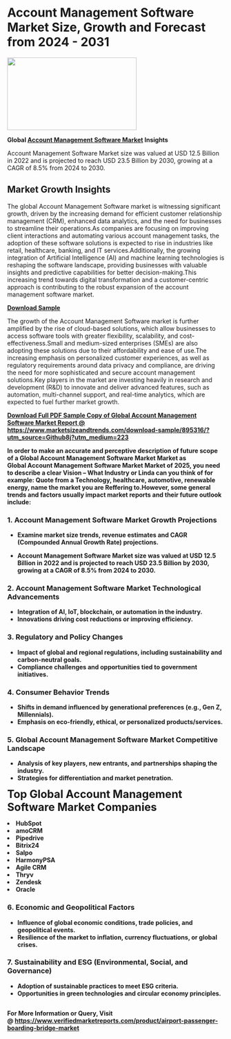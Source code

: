 <H1>Account Management Software Market Size, Growth and Forecast from 2024 - 2031</H1><img class="aligncenter size-medium wp-image-584254" src="https://thirdeyenews.in/wp-content/uploads/2024/09/Global-Market-Research-300x168.jpeg" alt="" width="300" height="168" /><p><strong>Global&nbsp;<a href="https://www.marketsizeandtrends.com/download-sample/895316/?utm_source=Github8j?utm_medium=223">Account Management Software Market</a> Insights</strong></p><p>Account Management Software Market size was valued at USD 12.5 Billion in 2022 and is projected to reach USD 23.5 Billion by 2030, growing at a CAGR of 8.5% from 2024 to 2030.</p><p><h2>Market Growth Insights</h2> <p>The global Account Management Software market is witnessing significant growth, driven by the increasing demand for efficient customer relationship management (CRM), enhanced data analytics, and the need for businesses to streamline their operations.As companies are focusing on improving client interactions and automating various account management tasks, the adoption of these software solutions is expected to rise in industries like retail, healthcare, banking, and IT services.Additionally, the growing integration of Artificial Intelligence (AI) and machine learning technologies is reshaping the software landscape, providing businesses with valuable insights and predictive capabilities for better decision-making.This increasing trend towards digital transformation and a customer-centric approach is contributing to the robust expansion of the account management software market.</p> <p><strong><a href="#">Download Sample</a></strong></p> <p>The growth of the Account Management Software market is further amplified by the rise of cloud-based solutions, which allow businesses to access software tools with greater flexibility, scalability, and cost-effectiveness.Small and medium-sized enterprises (SMEs) are also adopting these solutions due to their affordability and ease of use.The increasing emphasis on personalized customer experiences, as well as regulatory requirements around data privacy and compliance, are driving the need for more sophisticated and secure account management solutions.Key players in the market are investing heavily in research and development (R&D) to innovate and deliver advanced features, such as automation, multi-channel support, and real-time analytics, which are expected to fuel further market growth.<p><strong><a href="#"></p><p><span class=""><strong>Download Full PDF Sample Copy of Global Account Management Software Market Report</strong> @ <a href="https://www.marketsizeandtrends.com/download-sample/895316/?utm_source=Github8j?utm_medium=223" target="_blank">https://www.marketsizeandtrends.com/download-sample/895316/?utm_source=Github8j?utm_medium=223</a></span></p><p>In order to make an accurate and perceptive description of future scope of a Global&nbsp;Account Management Software Market Market as Global&nbsp;Account Management Software Market Market of 2025, you need to describe a clear Vision &ndash; What Industry or Linda can you think of for example: Quote from a Technology, healthcare, automotive, renewable energy, name the market you are Reffering to.However, some general trends and factors usually impact market reports and their future outlook include:</p><h3>1.&nbsp;<strong>Account Management Software Market Growth Projections</strong></h3><ul><li>Examine market size trends, revenue estimates and CAGR (Compounded Annual Growth Rate) projections.</li><li><p>Account Management Software Market size was valued at USD 12.5 Billion in 2022 and is projected to reach USD 23.5 Billion by 2030, growing at a CAGR of 8.5% from 2024 to 2030.</p></li></ul><h3>2.&nbsp;<strong>Account Management Software Market Technological Advancements</strong></h3><ul><li>Integration of AI, IoT, blockchain, or automation in the industry.</li><li>Innovations driving cost reductions or improving efficiency.</li></ul><h3>3.&nbsp;<strong>Regulatory and Policy Changes</strong></h3><ul><li>Impact of global and regional regulations, including sustainability and carbon-neutral goals.</li><li>Compliance challenges and opportunities tied to government initiatives.</li></ul><h3>4.&nbsp;<strong>Consumer Behavior Trends</strong></h3><ul><li>Shifts in demand influenced by generational preferences (e.g., Gen Z, Millennials).</li><li>Emphasis on eco-friendly, ethical, or personalized products/services.</li></ul><h3>5.&nbsp;<strong>Global Account Management Software Market Competitive Landscape</strong></h3><ul><li>Analysis of key players, new entrants, and partnerships shaping the industry.</li><li>Strategies for differentiation and market penetration.</li></ul><p data-pm-slice="1 1 []"><span style="color: inherit; font-family: inherit; font-size: 25px;">Top Global Account Management Software Market Companies</span></p><div class="" data-test-id=""><p><li>HubSpot</li><li> amoCRM</li><li> Pipedrive</li><li> Bitrix24</li><li> Salpo</li><li> HarmonyPSA</li><li> Agile CRM</li><li> Thryv</li><li> Zendesk</li><li> Oracle</li></p></div><h3>6.&nbsp;<strong>Economic and Geopolitical Factors</strong></h3><ul><li>Influence of global economic conditions, trade policies, and geopolitical events.</li><li>Resilience of the market to inflation, currency fluctuations, or global crises.</li></ul><h3>7.&nbsp;<strong>Sustainability and ESG (Environmental, Social, and Governance)</strong></h3><ul><li>Adoption of sustainable practices to meet ESG criteria.</li><li>Opportunities in green technologies and circular economy principles.</li></ul><h2><strong style="font-size: 14px;">For More Information or Query, Visit @&nbsp;</strong><a style="background-color: #ffffff; font-size: 14px;" href="https://www.marketsizeandtrends.com/report/account-management-software-market-/" target="_blank">https://www.verifiedmarketreports.com/product/airport-passenger-boarding-bridge-market</a></h2>